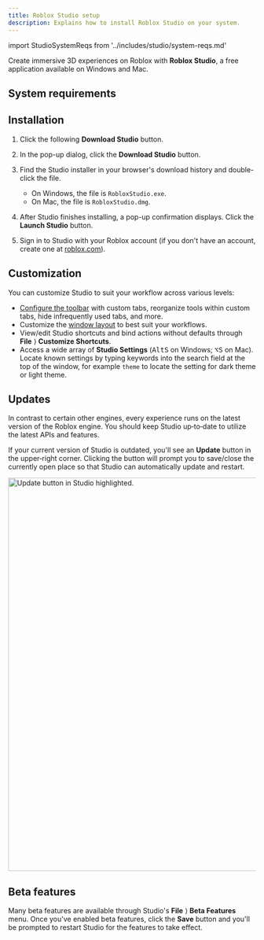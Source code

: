 ```yaml
---
title: Roblox Studio setup
description: Explains how to install Roblox Studio on your system.
---
```


import StudioSystemReqs from '../includes/studio/system-reqs.md'

Create immersive 3D experiences on Roblox with **Roblox Studio**, a free application available on Windows and Mac.

## System requirements

<StudioSystemReqs components={props.components} />

## Installation

1. Click the following **Download Studio** button.

   <UseStudioButton variant='blueLogoIconButton' />

1. In the pop-up dialog, click the **Download Studio** button.
1. Find the Studio installer in your browser's download history and double-click the file.

   - On Windows, the file is `RobloxStudio.exe`.
   - On Mac, the file is `RobloxStudio.dmg`.

1. After Studio finishes installing, a pop-up confirmation displays. Click the **Launch&nbsp;Studio** button.

1. Sign in to Studio with your Roblox account (if you don't have an account, create one at [roblox.com](https://www.roblox.com/)).

## Customization

You can customize Studio to suit your workflow across various levels:

- [Configure the toolbar](../studio/ui-overview.md#toolbar-and-mezzanine) with custom tabs, reorganize tools within custom tabs, hide infrequently used tabs, and more.
- Customize the [window layout](../studio/ui-overview.md#layout-customization) to best suit your workflows.
- View/edit Studio shortcuts and bind actions without defaults through **File**&nbsp;⟩ **Customize&nbsp;Shortcuts**.
- Access a wide array of **Studio Settings** (<kbd>Alt</kbd><kbd>S</kbd> on Windows; <kbd>⌥</kbd><kbd>S</kbd> on Mac). Locate known settings by typing keywords into the search field at the top of the window, for example `theme` to locate the setting for dark theme or light theme.

## Updates

In contrast to certain other engines, every experience runs on the latest version of the Roblox engine. You should keep Studio up‑to‑date to utilize the latest APIs and features.

If your current version of Studio is outdated, you'll see an **Update** button in the upper‑right corner. Clicking the button will prompt you to save/close the currently open place so that Studio can automatically update and restart.

<img src="../assets/studio/general/Toolbar-Update-Available.png" width="800" alt="Update button in Studio highlighted." />

## Beta features

Many beta features are available through Studio's **File**&nbsp;&rang; **Beta&nbsp;Features** menu. Once you've enabled beta features, click the **Save** button and you'll be prompted to restart Studio for the features to take effect.
